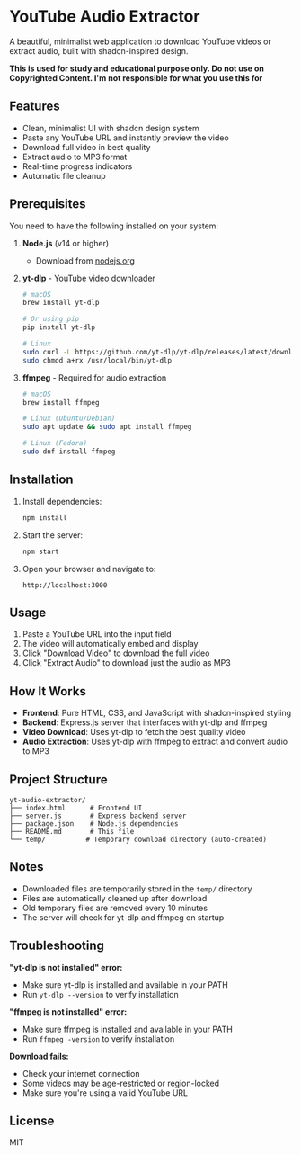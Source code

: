 # YouTube Audio Extractor

A beautiful, minimalist web application to download YouTube videos or extract audio, built with shadcn-inspired design.

**This is used for study and educational purpose only. Do not use on Copyrighted Content. I'm not responsible for what you use this for**

## Features

- Clean, minimalist UI with shadcn design system
- Paste any YouTube URL and instantly preview the video
- Download full video in best quality
- Extract audio to MP3 format
- Real-time progress indicators
- Automatic file cleanup

## Prerequisites

You need to have the following installed on your system:

1. **Node.js** (v14 or higher)
   - Download from [nodejs.org](https://nodejs.org/)

2. **yt-dlp** - YouTube video downloader
   ```bash
   # macOS
   brew install yt-dlp

   # Or using pip
   pip install yt-dlp

   # Linux
   sudo curl -L https://github.com/yt-dlp/yt-dlp/releases/latest/download/yt-dlp -o /usr/local/bin/yt-dlp
   sudo chmod a+rx /usr/local/bin/yt-dlp
   ```

3. **ffmpeg** - Required for audio extraction
   ```bash
   # macOS
   brew install ffmpeg

   # Linux (Ubuntu/Debian)
   sudo apt update && sudo apt install ffmpeg

   # Linux (Fedora)
   sudo dnf install ffmpeg
   ```

## Installation

1. Install dependencies:
   ```bash
   npm install
   ```

2. Start the server:
   ```bash
   npm start
   ```

3. Open your browser and navigate to:
   ```
   http://localhost:3000
   ```

## Usage

1. Paste a YouTube URL into the input field
2. The video will automatically embed and display
3. Click "Download Video" to download the full video
4. Click "Extract Audio" to download just the audio as MP3

## How It Works

- **Frontend**: Pure HTML, CSS, and JavaScript with shadcn-inspired styling
- **Backend**: Express.js server that interfaces with yt-dlp and ffmpeg
- **Video Download**: Uses yt-dlp to fetch the best quality video
- **Audio Extraction**: Uses yt-dlp with ffmpeg to extract and convert audio to MP3

## Project Structure

```
yt-audio-extractor/
├── index.html      # Frontend UI
├── server.js       # Express backend server
├── package.json    # Node.js dependencies
├── README.md       # This file
└── temp/          # Temporary download directory (auto-created)
```

## Notes

- Downloaded files are temporarily stored in the `temp/` directory
- Files are automatically cleaned up after download
- Old temporary files are removed every 10 minutes
- The server will check for yt-dlp and ffmpeg on startup

## Troubleshooting

**"yt-dlp is not installed" error:**
- Make sure yt-dlp is installed and available in your PATH
- Run `yt-dlp --version` to verify installation

**"ffmpeg is not installed" error:**
- Make sure ffmpeg is installed and available in your PATH
- Run `ffmpeg -version` to verify installation

**Download fails:**
- Check your internet connection
- Some videos may be age-restricted or region-locked
- Make sure you're using a valid YouTube URL

## License

MIT
